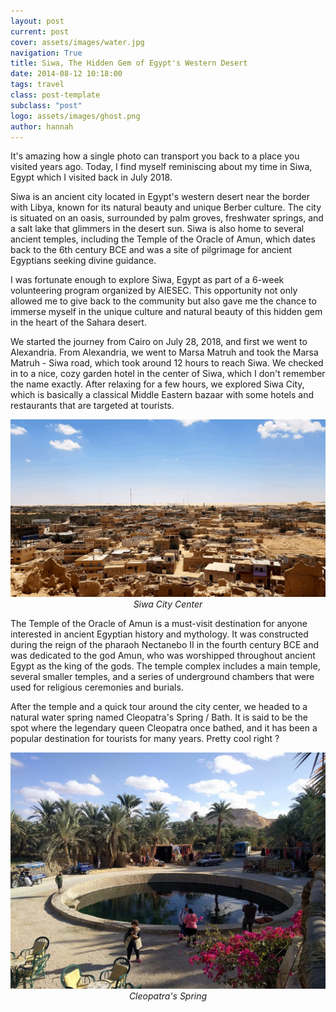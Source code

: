 ```yaml
---
layout: post
current: post
cover: assets/images/water.jpg
navigation: True
title: Siwa, The Hidden Gem of Egypt's Western Desert
date: 2014-08-12 10:18:00
tags: travel
class: post-template
subclass: "post"
logo: assets/images/ghost.png
author: hannah
---
```


It's amazing how a single photo can transport you back to a place you visited years ago. Today, I find myself reminiscing about my time in Siwa, Egypt which I visited back in July 2018.

Siwa is an ancient city located in Egypt's western desert near the border with Libya, known for its natural beauty and unique Berber culture. The city is situated on an oasis, surrounded by palm groves, freshwater springs, and a salt lake that glimmers in the desert sun. Siwa is also home to several ancient temples, including the Temple of the Oracle of Amun, which dates back to the 6th century BCE and was a site of pilgrimage for ancient Egyptians seeking divine guidance.

I was fortunate enough to explore Siwa, Egypt as part of a 6-week volunteering program organized by AIESEC. This opportunity not only allowed me to give back to the community but also gave me the chance to immerse myself in the unique culture and natural beauty of this hidden gem in the heart of the Sahara desert.

We started the journey from Cairo on July 28, 2018, and first we went to Alexandria. From Alexandria, we went to Marsa Matruh and took the Marsa Matruh - Siwa road, which took around 12 hours to reach Siwa. We checked in to a nice, cozy garden hotel in the center of Siwa, which I don't remember the name exactly. After relaxing for a few hours, we explored Siwa City, which is basically a classical Middle Eastern bazaar with some hotels and restaurants that are targeted at tourists.

<p align="center">
  <img alt="Siwa city" src="assets/images/siwa-city.png">
    <em>Siwa City Center</em>
</p>

The Temple of the Oracle of Amun is a must-visit destination for anyone interested in ancient Egyptian history and mythology. It was constructed during the reign of the pharaoh Nectanebo II in the fourth century BCE and was dedicated to the god Amun, who was worshipped throughout ancient Egypt as the king of the gods. The temple complex includes a main temple, several smaller temples, and a series of underground chambers that were used for religious ceremonies and burials.

After the temple and a quick tour around the city center, we headed to a natural water spring named Cleopatra's Spring / Bath. It is said to be the spot where the legendary queen Cleopatra once bathed, and it has been a popular destination for tourists for many years. Pretty cool right ?

<p align="center">
  <img alt="Cleopatra's Spring" src="assets/images/cleopatras.jpg">
    <em>Cleopatra's Spring</em>
</p>
